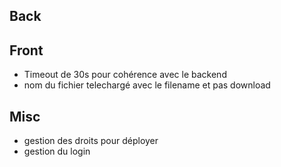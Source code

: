 ## Back

## Front
- Timeout de 30s pour cohérence avec le backend
- nom du fichier telechargé avec le filename et pas download

## Misc
- gestion des droits pour déployer
- gestion du login